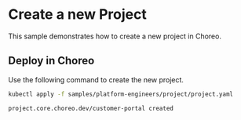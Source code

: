 # Create a new Project
This sample demonstrates how to create a new project in Choreo. 

## Deploy in Choreo
Use the following command to create the new project.

```bash
kubectl apply -f samples/platform-engineers/project/project.yaml
``` 

```bash
project.core.choreo.dev/customer-portal created
```
